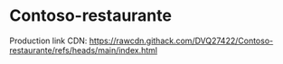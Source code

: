 # Contoso-restaurante

Production link CDN: https://rawcdn.githack.com/DVQ27422/Contoso-restaurante/refs/heads/main/index.html
